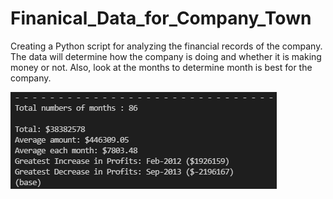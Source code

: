 # Finanical_Data_for_Company_Town


Creating a Python script for analyzing the financial records of the company. The data will determine how the company is doing and whether it is making money or not. Also, look at the months to determine month is best for the company. 

![Financial Data Code](https://github.com/samuelroiz/Finanical_Data_for_Company_Town/blob/main/Financial_Analysis/Images/Example_Code_Outcome.png)
